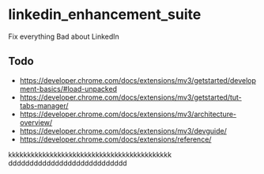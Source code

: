 # linkedin_enhancement_suite
Fix everything Bad about LinkedIn

## Todo
- https://developer.chrome.com/docs/extensions/mv3/getstarted/development-basics/#load-unpacked
- https://developer.chrome.com/docs/extensions/mv3/getstarted/tut-tabs-manager/
- https://developer.chrome.com/docs/extensions/mv3/architecture-overview/
- https://developer.chrome.com/docs/extensions/mv3/devguide/
- https://developer.chrome.com/docs/extensions/reference/

kkkkkkkkkkkkkkkkkkkkkkkkkkkkkkkkkkkkkkkkkkk
dddddddddddddddddddddddddddd
